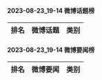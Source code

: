 #### 2023-08-23_19-14  微博话题榜

| 排名 | 微博话题 | 类别 |
| --- | --- | --- |
#### 2023-08-23_19-14  微博要闻榜

| 排名 | 微博要闻 | 类别 |
| --- | --- | --- |
